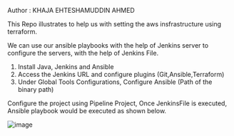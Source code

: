 
Author : KHAJA EHTESHAMUDDIN AHMED

This Repo illustrates to help us with setting the aws insfrastructure using terraform.

We can use our ansible playbooks with the help of Jenkins server to configure the servers, with the help of Jenkins File.



1. Install Java, Jenkins and Ansible
2. Access the Jenkins URL and configure plugins (Git,Ansible,Terraform)
3. Under Global Tools Configurations, Configure Ansible (Path of the binary path)

Configure the project using Pipeline Project, Once JenkinsFile is executed, Ansible playbook would be executed as shown below.

![image](https://user-images.githubusercontent.com/27899831/211358968-ff593c0a-5547-4770-92e5-ab88821ff320.png)
